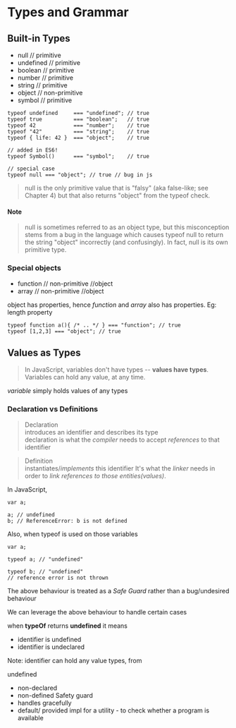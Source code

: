# Types and Grammar


## Built-in Types

- null      // primitive
- undefined // primitive
- boolean   // primitive
- number    // primitive
- string    // primitive
- object    // non-primitive
- symbol    // primitive


```
typeof undefined     === "undefined"; // true
typeof true          === "boolean";   // true
typeof 42            === "number";    // true
typeof "42"          === "string";    // true
typeof { life: 42 }  === "object";    // true

// added in ES6!
typeof Symbol()      === "symbol";    // true

// special case
typeof null === "object"; // true // bug in js

```

>null is the only primitive value that is "falsy" (aka false-like; see Chapter 4)
>but that also returns "object" from the typeof check.

#### Note
> null is sometimes referred to as an object type, but this misconception stems from a bug in the language which causes typeof null to return the string "object" incorrectly (and confusingly). In fact, null is its own primitive type.

### Special objects
  - function // non-primitive //object
  - array    // non-primitive //object

object has properties, hence *function* and *array* also has properties. Eg: length property

```
typeof function a(){ /* .. */ } === "function"; // true
typeof [1,2,3] === "object"; // true

```


## Values as Types

>In JavaScript, variables don't have types -- **values have types**. Variables can hold any value, at any time.

*variable* simply holds values of any types

### Declaration vs Definitions
> Declaration  
> introduces an identifier and describes its type  
> declaration is what the *compiler* needs to accept *references* to that identifier

> Definition  
> instantiates/*implements* this identifier
> It's what the *linker* needs in order to *link references to those entities(values)*.

In JavaScript,  

```
var a;

a; // undefined
b; // ReferenceError: b is not defined
```

Also, when typeof is used on those variables
```
var a;

typeof a; // "undefined"

typeof b; // "undefined"
// reference error is not thrown

```

The above behaviour is treated as a *Safe Guard* rather than a bug/undesired behaviour

We can leverage the above behaviour to handle certain cases

when **typeOf** returns **undefined** it means
  - identifier is undefined
  - identifier is undeclared

Note: identifier can hold any value types, from

undefined
  - non-declared
  - non-defined
Safety guard
  - handles gracefully
  - default/ provided impl for a utility - to check whether a program is available
